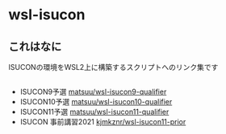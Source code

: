 # wsl-isucon

## これはなに

ISUCONの環境をWSL2上に構築するスクリプトへのリンク集です

##

* ISUCON9予選 [matsuu/wsl-isucon9-qualifier](https://github.com/matsuu/wsl-isucon9-qualifier)
* ISUCON10予選 [matsuu/wsl-isucon10-qualifier](https://github.com/matsuu/wsl-isucon10-qualifier)
* ISUCON11予選 [matsuu/wsl-isucon11-qualifier](https://github.com/matsuu/wsl-isucon11-qualifier)
* ISUCON 事前講習2021 [kjmkznr/wsl-isucon11-prior](https://github.com/kjmkznr/wsl-isucon11-prior)
